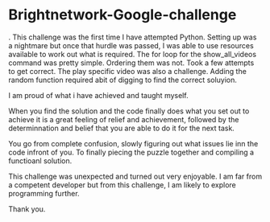 # Brightnetwork-Google-challenge
.
This challenge was the first time I have attempted Python. 
Setting up was a nightmare but once that hurdle was passed, I was able to use resources available to work out what is required.
The for loop for the show_all_videos command was pretty simple. 
Ordering them was not. Took a few attempts to get correct.
The play specific video was also a challenge. Adding the random function required abit of digging to find the correct soluyion.

I am proud of what i have achieved and taught myself.

When you find the solution and the code finally does what you set out to achieve it is a great feeling of relief and achievement,
followed by the determinnation and belief that you are able to do it for the next task.

You go from complete confusion, slowly figuring out what issues lie inn the code infront of you.
To finally piecing the puzzle together and compiling a functioanl solution.

This challenge was unexpected and turned out very enjoyable.
I am far from a competent developer but from this challenge, I am likely to explore programming further.

Thank you.
